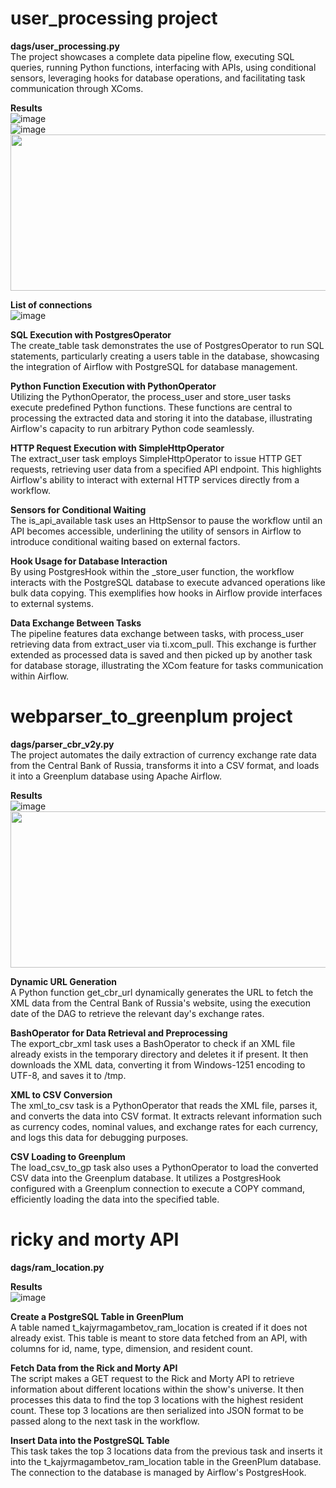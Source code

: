 # user_processing project
**dags/user_processing.py**
</br>The project showcases a complete data pipeline flow, executing SQL queries, running Python functions, interfacing with APIs, using conditional sensors, leveraging hooks for database operations, and facilitating task communication through XComs.

**Results**
</br>![image](https://github.com/TimerlanK/airflow_projects/assets/59342509/97bb2e78-ee21-4585-ad49-f4dd47da8b5e)
</br>![image](https://github.com/TimerlanK/airflow_projects/assets/59342509/122604e5-061d-4bc8-bfa8-570f6fd9fb37)
</br><img src="https://github.com/TimerlanK/airflow_projects/assets/59342509/58a2ddb2-d149-4dcd-a8af-ef681a79cdaf" width="700" height="250">

**List of connections**
</br>![image](https://github.com/TimerlanK/airflow_user_processing_project/assets/59342509/9e8ed32b-75a8-4238-9129-93e3506aaad9)

**SQL Execution with PostgresOperator**
</br>The create_table task demonstrates the use of PostgresOperator to run SQL statements, particularly creating a users table in the database, showcasing the integration of Airflow with PostgreSQL for database management.

**Python Function Execution with PythonOperator** 
</br>Utilizing the PythonOperator, the process_user and store_user tasks execute predefined Python functions. These functions are central to processing the extracted data and storing it into the database, illustrating Airflow's capacity to run arbitrary Python code seamlessly.

**HTTP Request Execution with SimpleHttpOperator**
</br>The extract_user task employs SimpleHttpOperator to issue HTTP GET requests, retrieving user data from a specified API endpoint. This highlights Airflow's ability to interact with external HTTP services directly from a workflow.

**Sensors for Conditional Waiting**
</br>The is_api_available task uses an HttpSensor to pause the workflow until an API becomes accessible, underlining the utility of sensors in Airflow to introduce conditional waiting based on external factors.

**Hook Usage for Database Interaction**
</br>By using PostgresHook within the _store_user function, the workflow interacts with the PostgreSQL database to execute advanced operations like bulk data copying. This exemplifies how hooks in Airflow provide interfaces to external systems.

**Data Exchange Between Tasks**
</br>The pipeline features data exchange between tasks, with process_user retrieving data from extract_user via ti.xcom_pull. This exchange is further extended as processed data is saved and then picked up by another task for database storage, illustrating the XCom feature for tasks communication within Airflow.





# webparser_to_greenplum project
**dags/parser_cbr_v2y.py**
</br>The project automates the daily extraction of currency exchange rate data from the Central Bank of Russia, transforms it into a CSV format, and loads it into a Greenplum database using Apache Airflow.

**Results**
</br>![image](https://github.com/TimerlanK/airflow_projects/assets/59342509/84f38b07-dd51-499f-8d9a-a9f6eb3657b5)
</br><img src="https://github.com/TimerlanK/airflow_projects/assets/59342509/1949cc01-ad33-46b0-8786-7f163f23cffc" width="700" height="250">


**Dynamic URL Generation**
</br>A Python function get_cbr_url dynamically generates the URL to fetch the XML data from the Central Bank of Russia's website, using the execution date of the DAG to retrieve the relevant day's exchange rates.

**BashOperator for Data Retrieval and Preprocessing**
</br>The export_cbr_xml task uses a BashOperator to check if an XML file already exists in the temporary directory and deletes it if present. It then downloads the XML data, converting it from Windows-1251 encoding to UTF-8, and saves it to /tmp.

**XML to CSV Conversion**
</br>The xml_to_csv task is a PythonOperator that reads the XML file, parses it, and converts the data into CSV format. It extracts relevant information such as currency codes, nominal values, and exchange rates for each currency, and logs this data for debugging purposes.

**CSV Loading to Greenplum**
</br>The load_csv_to_gp task also uses a PythonOperator to load the converted CSV data into the Greenplum database. It utilizes a PostgresHook configured with a Greenplum connection to execute a COPY command, efficiently loading the data into the specified table.


# ricky and morty API
**dags/ram_location.py**

**Results**
</br>![image](https://github.com/TimerlanK/airflow_projects/assets/59342509/7463b233-9776-4c1d-9a93-d2bf38812eeb)

**Create a PostgreSQL Table in GreenPlum**
</br>A table named t_kajyrmagambetov_ram_location is created if it does not already exist. This table is meant to store data fetched from an API, with columns for id, name, type, dimension, and resident count.

**Fetch Data from the Rick and Morty API**
</br>The script makes a GET request to the Rick and Morty API to retrieve information about different locations within the show's universe. It then processes this data to find the top 3 locations with the highest resident count. These top 3 locations are then serialized into JSON format to be passed along to the next task in the workflow.

**Insert Data into the PostgreSQL Table**
</br>This task takes the top 3 locations data from the previous task and inserts it into the t_kajyrmagambetov_ram_location table in the GreenPlum database. The connection to the database is managed by Airflow's PostgresHook.
